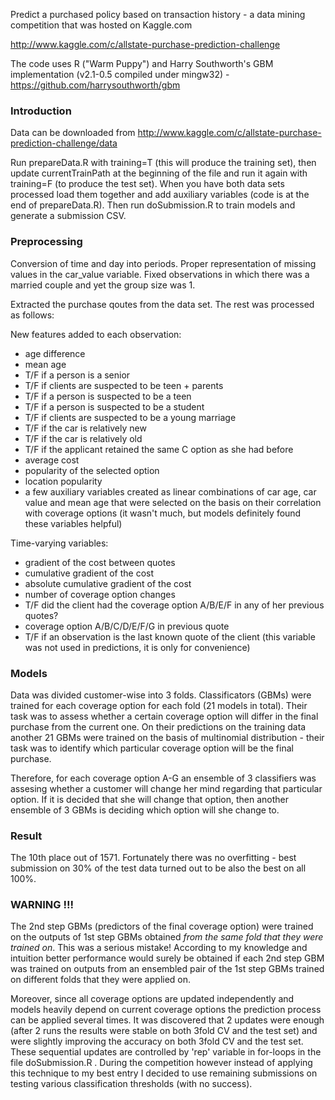 Predict a purchased policy based on transaction history - a data mining competition that was hosted on Kaggle.com

http://www.kaggle.com/c/allstate-purchase-prediction-challenge

The code uses R ("Warm Puppy") and Harry Southworth's GBM implementation (v2.1-0.5 compiled under mingw32) - https://github.com/harrysouthworth/gbm

### Introduction
Data can be downloaded from http://www.kaggle.com/c/allstate-purchase-prediction-challenge/data

Run prepareData.R with training=T (this will produce the training set), then update currentTrainPath at the beginning of the file and run it again with training=F (to produce the test set). When you have both data sets processed load them together and add auxiliary variables (code is at the end of prepareData.R). Then run doSubmission.R to train models and generate a submission CSV.

### Preprocessing
Conversion of time and day into periods. Proper representation of missing values in the car_value variable. Fixed observations in which there was a married couple and yet the group size was 1.

Extracted the purchase qoutes from the data set. The rest was processed as follows:

New features added to each observation:
- age difference
- mean age
- T/F if a person is a senior
- T/F if clients are suspected to be teen + parents
- T/F if a person is suspected to be a teen
- T/F if a person is suspected to be a student
- T/F if clients are suspected to be a young marriage
- T/F if the car is relatively new
- T/F if the car is relatively old
- T/F if the applicant retained the same C option as she had before
- average cost
- popularity of the selected option
- location popularity
- a few auxiliary variables created as linear combinations of car age, car value and mean age that were selected on the basis on their correlation with coverage options (it wasn't much, but models definitely found these variables helpful)

Time-varying variables:
- gradient of the cost between quotes
- cumulative gradient of the cost
- absolute cumulative gradient of the cost
- number of coverage option changes
- T/F did the client had the coverage option A/B/E/F in any of her previous quotes?
- coverage option A/B/C/D/E/F/G in previous quote
- T/F if an observation is the last known quote of the client (this variable was not used in predictions, it is only for convenience)

### Models
Data was divided customer-wise into 3 folds. Classificators (GBMs) were trained for each coverage option for each fold (21 models in total). Their task was to assess whether a certain coverage option will differ in the final purchase from the current one. On their predictions on the training data another 21 GBMs were trained on the basis of multinomial distribution - their task was to identify which particular coverage option will be the final purchase.

Therefore, for each coverage option A-G an ensemble of 3 classifiers was assesing whether a customer will change her mind regarding that particular option. If it is decided that she will change that option, then another ensemble of 3 GBMs is deciding which option will she change to.

### Result
The 10th place out of 1571. Fortunately there was no overfitting - best submission on 30% of the test data turned out to be also the best on all 100%.

### WARNING !!!
The 2nd step GBMs (predictors of the final coverage option) were trained on the outputs of 1st step GBMs obtained *from the same fold that they were trained on*. This was a serious mistake! According to my knowledge and intuition better performance would surely be obtained if each 2nd step GBM was trained on outputs from an ensembled pair of the 1st step GBMs trained on different folds that they were applied on.

Moreover, since all coverage options are updated independently and models heavily depend on current coverage options the prediction process can be applied several times. It was discovered that 2 updates were enough (after 2 runs the results were stable on both 3fold CV and the test set) and were slightly improving the accuracy on both 3fold CV and the test set. These sequential updates are controlled by 'rep' variable in for-loops in the file doSubmission.R . During the competition however instead of applying this technique to my best entry I decided to use remaining submissions on testing various classification thresholds (with no success).
